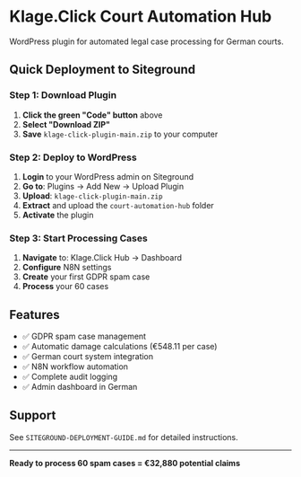 # Klage.Click Court Automation Hub

WordPress plugin for automated legal case processing for German courts.

## Quick Deployment to Siteground

### Step 1: Download Plugin
1. **Click the green "Code" button** above
2. **Select "Download ZIP"**
3. **Save** `klage-click-plugin-main.zip` to your computer

### Step 2: Deploy to WordPress
1. **Login** to your WordPress admin on Siteground
2. **Go to**: Plugins → Add New → Upload Plugin
3. **Upload**: `klage-click-plugin-main.zip`
4. **Extract** and upload the `court-automation-hub` folder
5. **Activate** the plugin

### Step 3: Start Processing Cases
1. **Navigate** to: Klage.Click Hub → Dashboard
2. **Configure** N8N settings
3. **Create** your first GDPR spam case
4. **Process** your 60 cases

## Features
- ✅ GDPR spam case management
- ✅ Automatic damage calculations (€548.11 per case)
- ✅ German court system integration
- ✅ N8N workflow automation
- ✅ Complete audit logging
- ✅ Admin dashboard in German

## Support
See `SITEGROUND-DEPLOYMENT-GUIDE.md` for detailed instructions.

---

**Ready to process 60 spam cases = €32,880 potential claims**
